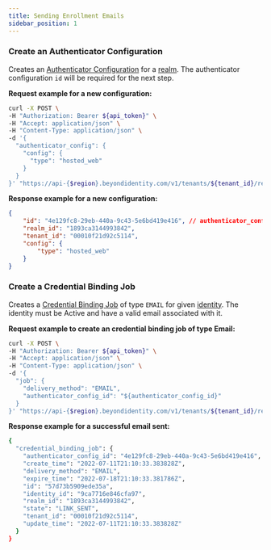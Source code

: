 ```yaml
---
title: Sending Enrollment Emails
sidebar_position: 1
---
```


### Create an Authenticator Configuration

Creates an [Authenticator Configuration](/docs/v1/platform-overview/authenticator-config) for a [realm](/docs/v1/platform-overview/architecture#realms). The authenticator configuration `id` will be required for the next step. 

**Request example for a new configuration:**

```bash
curl -X POST \
-H "Authorization: Bearer ${api_token}" \
-H "Accept: application/json" \
-H "Content-Type: application/json" \
-d '{ 
  "authenticator_config": {
    "config": {
      "type": "hosted_web"
    }
  }
}' "https://api-{$region}.beyondidentity.com/v1/tenants/${tenant_id}/realms/${realm_id}/authenticator-configs"
```

**Response example for a new configuration:**

```json
{
    "id": "4e129fc8-29eb-440a-9c43-5e6bd419e416", // authenticator_config_id
    "realm_id": "1893ca3144993842",
    "tenant_id": "00010f21d92c5114",
    "config": {
        "type": "hosted_web"
    }
}
```

### Create a Credential Binding Job

Creates a [Credential Binding Job](/api/v1#tag/Credential-Binding-Jobs) of type `EMAIL` for given [identity](http://localhost:3000/api/v1#tag/Identities). The identity must be Active and have a valid email associated with it. 


**Request example to create an credential binding job of type Email:**

```bash
curl -X POST \
-H "Authorization: Bearer ${api_token}" \
-H "Accept: application/json" \
-H "Content-Type: application/json" \
-d '{
  "job": {
    "delivery_method": "EMAIL",
    "authenticator_config_id": "${authenticator_config_id}"
  }
}' "https://api-{$region}.beyondidentity.com/v1/tenants/${tenant_id}/realms/${realm_id}/identities/${identity_id}/credential-binding-jobs"
```

**Response example for a successful email sent:**

```bash
{
  "credential_binding_job": {
    "authenticator_config_id": "4e129fc8-29eb-440a-9c43-5e6bd419e416",
    "create_time": "2022-07-11T21:10:33.383828Z",
    "delivery_method": "EMAIL",
    "expire_time": "2022-07-18T21:10:33.381786Z",
    "id": "57d73b5909ede35a",
    "identity_id": "9ca7716e846cfa97",
    "realm_id": "1893ca3144993842",
    "state": "LINK_SENT",
    "tenant_id": "00010f21d92c5114",
    "update_time": "2022-07-11T21:10:33.383828Z"
  }
}
```
